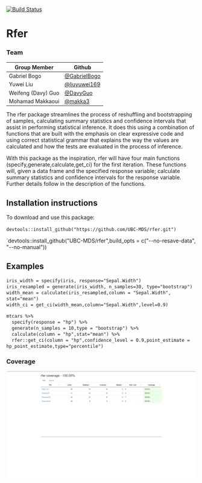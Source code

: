 [![Build Status](https://travis-ci.org/UBC-MDS/rfer.svg?branch=master)](https://travis-ci.org/UBC-MDS/rfer)

# Rfer

### Team

|Group Member |Github |
|-|-|
|Gabriel Bogo|[@GabrielBogo](https://github.com/GabrielBogo)|
|Yuwei Liu |[@liuyuwei169](https://github.com/liuyuwei169)|
|Weifeng (Davy) Guo |[@DavyGuo](https://github.com/DavyGuo)|
|Mohamad Makkaoui |[@makka3](https://github.com/makka3)|

The rfer package streamlines the process of reshuffling and bootstrapping of samples, calculating summary statistics and confidence intervals that assist in performing statistical inference. It does this using a combination of functions that are built with the emphasis on clear expressive code and using correct statistical grammar that explains the way the values are calculated and how the tests are evaluated in the process of inference.

With this package as the inspiration, rfer will have four main functions (specify,generate,calculate,get_ci) for the first iteration. These functions will, given a data frame and the specified response variable; calculate summary statistics and confidence intervals for the response variable. Further details follow in the description of the functions.

## Installation instructions

To download and use this package:

`devtools::install_github("https://github.com/UBC-MDS/rfer.git")`

`devtools::install_github("UBC-MDS/rfer",build_opts = c("--no-resave-data", "--no-manual"))

## Examples

```
iris_width = specify(iris, response="Sepal.Width")
iris_resampled = generate(iris_width, n_samples=30, type="bootstrap")
width_mean = calculate(iris_resampled,column = "Sepal.Width", stat="mean")
width_ci = get_ci(width_mean,column="Sepal.Width",level=0.9)
```


```
mtcars %>%
  specify(response = "hp") %>%
  generate(n_samples = 10,type = "bootstrap") %>%
  calculate(column = "hp",stat="mean") %>%
  rfer::get_ci(column = "hp",confidence_level = 0.9,point_estimate = hp_point_estimate,type="percentile")
```

### Coverage
![coverage.png](coverage.png)
